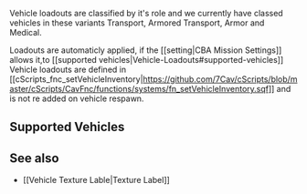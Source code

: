Vehicle loadouts are classified by it's role and we currently have classed vehicles in these variants Transport, Armored Transport, Armor and Medical. 

Loadouts are automaticly applied, if the [[setting|CBA Mission Settings]] allows it,to [[supported vehicles|Vehicle-Loadouts#supported-vehicles]] Vehicle loadouts are defined in [[cScripts_fnc_setVehicleInventory|https://github.com/7Cav/cScripts/blob/master/cScripts/CavFnc/functions/systems/fn_setVehicleInventory.sqf]] and is not re added on vehicle respawn.
## Supported Vehicles 
## See also
* [[Vehicle Texture Lable|Texture Label]] 
